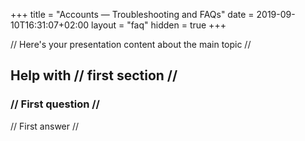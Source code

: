 +++
title = "Accounts — Troubleshooting and FAQs"
date = 2019-09-10T16:31:07+02:00
layout = "faq"
hidden = true
+++

// Here's your presentation content about the main topic //

## Help with // first section //

### // First question //

// First answer //
